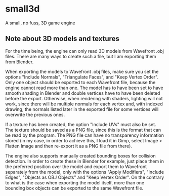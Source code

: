 small3d
=======

A small, no fuss, 3D game engine


Note about 3D models and textures
---------------------------------

For the time being, the engine can only read 3D
models from Wavefront .obj files. There are many
ways to create such a file, but I am exporting them
from Blender.

When exporting the models to Wavefront .obj files,
make sure you set the options "Include Normals",
"Triangulate Faces", and "Keep Vertex Order".
Only one object should be exported to each
Wavefront file, because the engine cannot read
more than one. The model has to have been set to
have smooth shading in Blender and double vertices
have to have been deleted before the export.
Otherwise, when rendering with shaders, lighting
will not work, since there will be multiple
normals for each vertex and, with indexed drawing,
the normals listed later in the exported file
for some vertices will overwrite the previous
ones.

If a texture has been created, the option "Include
UVs" must also be set. The texture should be saved
as a PNG file, since this is the format that can
be read by the program. The PNG file can have no
transparency information stored (in my case, in 
order to achieve this, I load it in Gimp, select 
Image > Flatten Image and then re-export it as a
PNG file from there).

The engine also supports manually created bounding
boxes for collision detection. In order to create
these in Blender for example, just place them in
the preferred position over the model and export
them to Wavefront separately from the model, only 
with the options "Apply Modifiers", "Include Edges",
"Objects as OBJ Objects" and "Keep Vertex Order".
On the contrary to what is the case when exporting
the model itself, more than one bounding box objects 
can be exported to the same Wavefront file.

